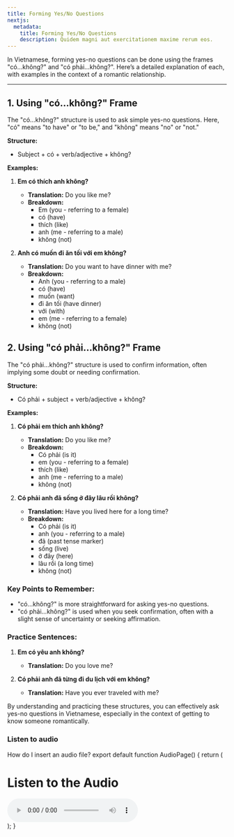 ```yaml
---
title: Forming Yes/No Questions
nextjs:
  metadata:
    title: Forming Yes/No Questions
    description: Quidem magni aut exercitationem maxime rerum eos.
---
```


In Vietnamese, forming yes-no questions can be done using the frames "có...không?" and "có phải...không?". Here’s a detailed explanation of each, with examples in the context of a romantic relationship.

---



## 1. Using "có...không?" Frame

The "có...không?" structure is used to ask simple yes-no questions. Here, "có" means "to have" or "to be," and "không" means "no" or "not."

**Structure:**
- Subject + có + verb/adjective + không?

**Examples:**
1. **Em có thích anh không?**
   - **Translation:** Do you like me?
   - **Breakdown:** 
     - Em (you - referring to a female) 
     - có (have) 
     - thích (like) 
     - anh (me - referring to a male) 
     - không (not)

2. **Anh có muốn đi ăn tối với em không?**
   - **Translation:** Do you want to have dinner with me?
   - **Breakdown:** 
     - Anh (you - referring to a male) 
     - có (have) 
     - muốn (want) 
     - đi ăn tối (have dinner) 
     - với (with) 
     - em (me - referring to a female) 
     - không (not)

## 2. Using "có phải...không?" Frame

The "có phải...không?" structure is used to confirm information, often implying some doubt or needing confirmation.

**Structure:**
- Có phải + subject + verb/adjective + không?

**Examples:**
1. **Có phải em thích anh không?**
   - **Translation:** Do you like me?
   - **Breakdown:** 
     - Có phải (is it) 
     - em (you - referring to a female) 
     - thích (like) 
     - anh (me - referring to a male) 
     - không (not)

2. **Có phải anh đã sống ở đây lâu rồi không?**
   - **Translation:** Have you lived here for a long time?
   - **Breakdown:** 
     - Có phải (is it) 
     - anh (you - referring to a male) 
     - đã (past tense marker) 
     - sống (live) 
     - ở đây (here) 
     - lâu rồi (a long time) 
     - không (not)

### Key Points to Remember:
- "có...không?" is more straightforward for asking yes-no questions.
- "có phải...không?" is used when you seek confirmation, often with a slight sense of uncertainty or seeking affirmation.

### Practice Sentences:

1. **Em có yêu anh không?**
   - **Translation:** Do you love me?
   
2. **Có phải anh đã từng đi du lịch với em không?**
   - **Translation:** Have you ever traveled with me?

By understanding and practicing these structures, you can effectively ask yes-no questions in Vietnamese, especially in the context of getting to know someone romantically.

### Listen to audio

How do I insert an audio file?
export default function AudioPage() {
  return (
    <div className="container mx-auto p-4">
      <h1 className="text-2xl font-bold mb-4">Listen to the Audio</h1>
      <audio controls className="w-full">
        <source src="/audio/forming-yes-no-questions.mp4" type="audio/mp4" />
        Your browser does not support the audio element.
      </audio>
    </div>
  );
}

